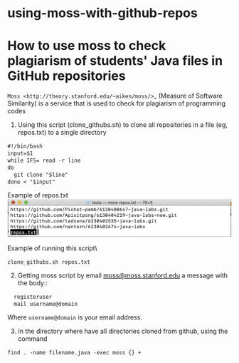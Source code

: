 # using-moss-with-github-repos

How to use moss to check plagiarism of students' Java files in GitHub repositories
==================================================================================

`Moss <http://theory.stanford.edu/~aiken/moss/>`_ (Measure of Software Similarity)
is a service that is used to check for plagiarism of programming codes

1. Using this script (clone_githubs.sh) to clone all repositories in a file (eg, repos.txt) to a single directory

```
#!/bin/bash
input=$1
while IFS= read -r line
do
  git clone "$line"
done < "$input"
```

Example of repos.txt
![alt text](https://github.com/krunapon/using-moss-with-github-repos/blob/main/images/repos-sample.png)

Example of running this script\
```
clone_githubs.sh repos.txt
```




2. Getting moss script by email moss@moss.stanford.edu a message with the body::

```
  registeruser
  mail username@domain
```

Where ``username@domain`` is your email address.

3. In the directory where have all directories cloned from github, using the command

```
find . -name filename.java -exec moss {} +
```
